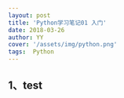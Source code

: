 ```yaml
---
layout: post
title: 'Python学习笔记01 入门'
date: 2018-03-26
author: YY
cover: '/assets/img/python.png'
tags:  Python
---
```

## 1、test ##